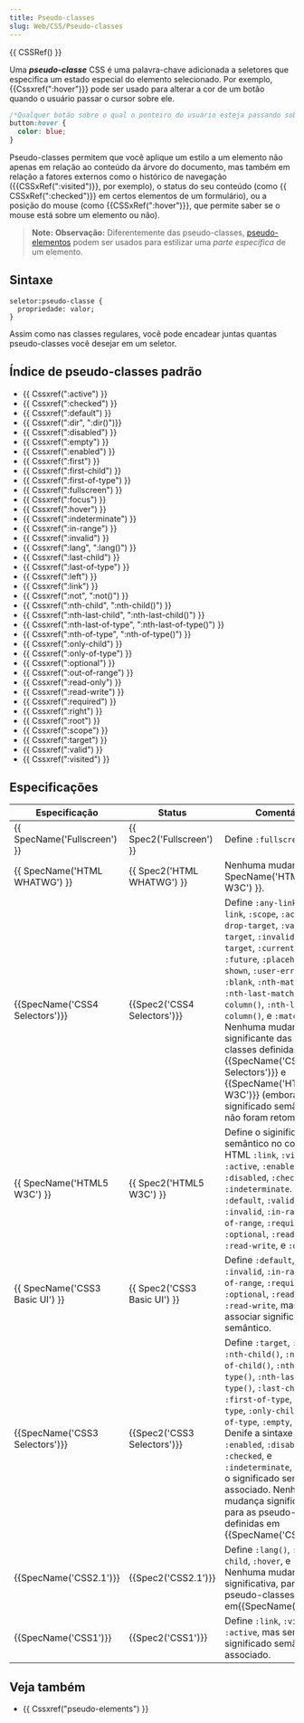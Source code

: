 ```yaml
---
title: Pseudo-classes
slug: Web/CSS/Pseudo-classes
---
```

{{ CSSRef() }}

Uma _**pseudo-classe**_ CSS é uma palavra-chave adicionada a seletores que especifica um estado especial do elemento selecionado. Por exemplo, {{Cssxref(":hover")}} pode ser usado para alterar a cor de um botão quando o usuário passar o cursor sobre ele.

```css
/*Qualquer botão sobre o qual o ponteiro do usuário esteja passando sobre*/
button:hover {
  color: blue;
}
```

Pseudo-classes permitem que você aplique um estilo a um elemento não apenas em relação ao conteúdo da árvore do documento, mas também em relação a fatores externos como o histórico de navegação ({{CSSxRef(":visited")}}, por exemplo), o status do seu conteúdo (como {{ CSSxRef(":checked")}} em certos elementos de um formulário), ou a posição do mouse (como {{CSSxRef(":hover")}}, que permite saber se o mouse está sobre um elemento ou não).

> **Note:** **Observação:** Diferentemente das pseudo-classes, [pseudo-elementos](/pt-BR/docs/Web/CSS/Pseudo-elementos) podem ser usados para estilizar uma _parte específica_ de um elemento.

## Sintaxe

```
seletor:pseudo-classe {
  propriedade: valor;
}
```

Assim como nas classes regulares, você pode encadear juntas quantas pseudo-classes você desejar em um seletor.

## Índice de pseudo-classes padrão

- {{ Cssxref(":active") }}
- {{ Cssxref(":checked") }}
- {{ Cssxref(":default") }}
- {{ Cssxref(":dir", ":dir()")}}
- {{ Cssxref(":disabled") }}
- {{ Cssxref(":empty") }}
- {{ Cssxref(":enabled") }}
- {{ Cssxref(":first") }}
- {{ Cssxref(":first-child") }}
- {{ Cssxref(":first-of-type") }}
- {{ Cssxref(":fullscreen") }}
- {{ Cssxref(":focus") }}
- {{ Cssxref(":hover") }}
- {{ Cssxref(":indeterminate") }}
- {{ Cssxref(":in-range") }}
- {{ Cssxref(":invalid") }}
- {{ Cssxref(":lang", ":lang()") }}
- {{ Cssxref(":last-child") }}
- {{ Cssxref(":last-of-type") }}
- {{ Cssxref(":left") }}
- {{ Cssxref(":link") }}
- {{ Cssxref(":not", ":not()") }}
- {{ Cssxref(":nth-child", ":nth-child()") }}
- {{ Cssxref(":nth-last-child", ":nth-last-child()") }}
- {{ Cssxref(":nth-last-of-type", ":nth-last-of-type()") }}
- {{ Cssxref(":nth-of-type", ":nth-of-type()") }}
- {{ Cssxref(":only-child") }}
- {{ Cssxref(":only-of-type") }}
- {{ Cssxref(":optional") }}
- {{ Cssxref(":out-of-range") }}
- {{ Cssxref(":read-only") }}
- {{ Cssxref(":read-write") }}
- {{ Cssxref(":required") }}
- {{ Cssxref(":right") }}
- {{ Cssxref(":root") }}
- {{ Cssxref(":scope") }}
- {{ Cssxref(":target") }}
- {{ Cssxref(":valid") }}
- {{ Cssxref(":visited") }}

## Especificações

| Especificação                            | Status                               | Comentário                                                                                                                                                                                                                                                                                                                                                                                                                                                                                      |
| ---------------------------------------- | ------------------------------------ | ----------------------------------------------------------------------------------------------------------------------------------------------------------------------------------------------------------------------------------------------------------------------------------------------------------------------------------------------------------------------------------------------------------------------------------------------------------------------------------------------- |
| {{ SpecName('Fullscreen') }}     | {{ Spec2('Fullscreen') }}     | Define `:fullscreen`.                                                                                                                                                                                                                                                                                                                                                                                                                                                                           |
| {{ SpecName('HTML WHATWG') }} | {{ Spec2('HTML WHATWG') }} | Nenhuma mudança de {{ SpecName('HTML5 W3C') }}.                                                                                                                                                                                                                                                                                                                                                                                                                                        |
| {{SpecName('CSS4 Selectors')}} | {{Spec2('CSS4 Selectors')}} | Define `:any-link`, `:local-link`, `:scope`, `:active-drop-target`, `:valid-drop-target`, `:invalid-drop-target`, `:current`, `:past`, `:future`, `:placeholder-shown`, `:user-error`, `:blank`, `:nth-match()`, `:nth-last-match()`, `:nth-column()`, `:nth-last-column()`, e `:matches()`. Nenhuma mudança significante das pseudo-classes definidas em {{SpecName('CSS3 Selectors')}} e {{SpecName('HTML5 W3C')}} (embora o significado semântico que não foram retomadas). |
| {{ SpecName('HTML5 W3C') }}     | {{ Spec2('HTML5 W3C') }}     | Define o siginificado semântico no contexto do HTML `:link`, `:visited`, `:active`, `:enabled`, `:disabled`, `:checked`, e `:indeterminate`. Define `:default`, `:valid`, `:invalid`, `:in-range`, `:out-of-range`, `:required`, `:optional`, `:read-only`, `:read-write`, e `:dir()`.                                                                                                                                                                                                          |
| {{ SpecName('CSS3 Basic UI') }} | {{ Spec2('CSS3 Basic UI') }} | Define `:default`, `:valid`, `:invalid`, `:in-range`, `:out-of-range`, `:required`, `:optional`, `:read-only`, e `:read-write`, mas sem associar significado semântico.                                                                                                                                                                                                                                                                                                                         |
| {{SpecName('CSS3 Selectors')}} | {{Spec2('CSS3 Selectors')}} | Define `:target`, `:root`, `:nth-child()`, `:nth-last-of-child()`, `:nth-of-type()`, `:nth-last-of-type()`, `:last-child`, `:first-of-type`, `:last-of-type`, `:only-child`, `:only-of-type`, `:empty`, e `:not()`. Denife a sintaxe de `:enabled`, `:disabled`, `:checked`, e `:indeterminate`, mas sem o significado semântico associado. Nenhuma mudança significativa, para as pseudo-classes definidas em {{SpecName('CSS2.1')}}.                                                    |
| {{SpecName('CSS2.1')}}             | {{Spec2('CSS2.1')}}             | Define `:lang()`, `:first-child`, `:hover`, e `:focus`. Nenhuma mudança significativa, para as pseudo-classes definidas em{{SpecName('CSS1')}}.                                                                                                                                                                                                                                                                                                                                         |
| {{SpecName('CSS1')}}             | {{Spec2('CSS1')}}             | Define `:link`, `:visited`, e `:active`, mas sem o significado semântico associado.                                                                                                                                                                                                                                                                                                                                                                                                             |

## Veja também

- {{ Cssxref("pseudo-elements") }}
